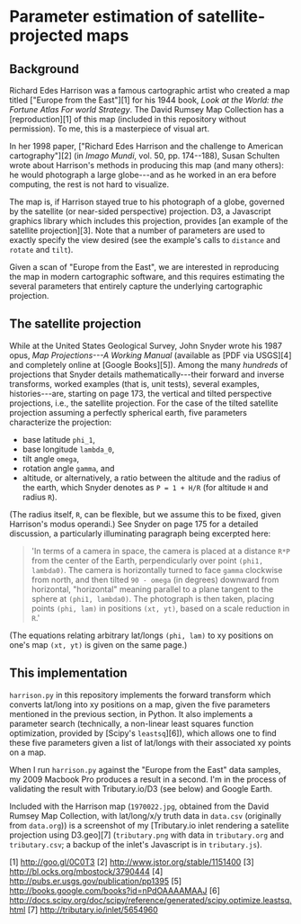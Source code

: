 Parameter estimation of satellite-projected maps
================================================

Background
----------

Richard Edes Harrison was a famous cartographic artist who created a map titled ["Europe from the East"][1] for his 1944 book, *Look at the World: the Fortune Atlas For world Strategy*. The David Rumsey Map Collection has a [reproduction][1] of this map (included in this repository without permission). To me, this is a masterpiece of visual art.

In her 1998 paper, ["Richard Edes Harrison and the challenge to American cartography"][2] (in *Imago Mundi*, vol. 50, pp. 174--188), Susan Schulten wrote about Harrison's methods in producing this map (and many others): he would photograph a large globe---and as he worked in an era before computing, the rest is not hard to visualize.

The map is, if Harrison stayed true to his photograph of a globe, governed by the satellite (or near-sided perspective) projection. D3, a Javascript graphics library which includes this projection, provides [an example of the satellite projection][3]. Note that a number of parameters are used to exactly specify the view desired (see the example's calls to `distance` and `rotate` and `tilt`).

Given a scan of "Europe from the East", we are interested in reproducing the map in modern cartographic software, and this requires estimating the several parameters that entirely capture the underlying cartographic projection.

The satellite projection
------------------------

While at the United States Geological Survey, John Snyder wrote his 1987 opus, *Map Projections---A Working Manual* (available as [PDF via USGS][4] and completely online at [Google Books][5]). Among the many *hundreds* of projections that Snyder details mathematically---their forward and inverse transforms, worked examples (that is, unit tests), several examples, histories---are, starting on page 173, the vertical and tilted perspective projections, i.e., the satellite projection. For the case of the tilted satellite projection assuming a perfectly spherical earth, five parameters characterize the projection:

- base latitude `phi_1`,
- base longitude `lambda_0`,
- tilt angle `omega`,
- rotation angle `gamma`, and
- altitude, or alternatively, a ratio between the altitude and the radius of the earth, which Snyder denotes as `P = 1 + H/R` (for altitude `H` and radius `R`).

(The radius itself, `R`, can be flexible, but we assume this to be fixed, given Harrison's modus operandi.) See Snyder on page 175 for a detailed discussion, a particularly illuminating paragraph being excerpted here:

> 'In terms of a camera in space, the camera is placed at a distance
> `R*P` from the center of the Earth, perpendicularly over point
> `(phi1, lambda0)`. The camera is horizontally turned to face `gamma`
> clockwise from north, and then tilted `90 - omega` (in degrees)
> downward from horizontal, "horizontal" meaning parallel to a plane
> tangent to the sphere at `(phi1, lambda0)`. The photograph is then
> taken, placing points `(phi, lam)` in positions `(xt, yt)`, based on
> a scale reduction in `R`.'

(The equations relating arbitrary lat/longs `(phi, lam)` to xy positions on one's map `(xt, yt)` is given on the same page.)

This implementation
-------------------
`harrison.py` in this repository implements the forward transform which converts lat/long into xy positions on a map, given the five parameters mentioned in the previous section, in Python. It also implements a parameter search (technically, a non-linear least squares function optimization, provided by [Scipy's `leastsq`][6]), which allows one to find these five parameters given a list of lat/longs with their associated xy points on a map.

When I run `harrison.py` against the "Europe from the East" data samples, my 2009 Macbook Pro produces a result in a second. I'm in the process of validating the result with Tributary.io/D3 (see below) and Google Earth.

Included with the Harrison map (`1970022.jpg`, obtained from the David Rumsey Map Collection, with lat/long/x/y truth data in `data.csv` (originally from `data.org`)) is a screenshot of my [Tributary.io inlet rendering a satellite projection using D3.geo][7] (`tributary.png` with data in `tributary.org` and `tributary.csv`; a backup of the inlet's Javascript is in `tributary.js`).




[1] http://goo.gl/0C0T3
[2] http://www.jstor.org/stable/1151400
[3] http://bl.ocks.org/mbostock/3790444
[4] http://pubs.er.usgs.gov/publication/pp1395
[5] http://books.google.com/books?id=nPdOAAAAMAAJ
[6] http://docs.scipy.org/doc/scipy/reference/generated/scipy.optimize.leastsq.html
[7] http://tributary.io/inlet/5654960
